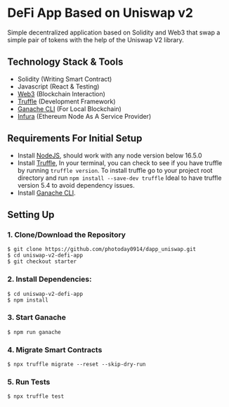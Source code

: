 # DeFi App Based on Uniswap v2

Simple decentralized application based on Solidity and Web3 that swap a simple pair of tokens with the help of the Uniswap V2 library.

## Technology Stack & Tools

- Solidity (Writing Smart Contract)
- Javascript (React & Testing)
- [Web3](https://web3js.readthedocs.io/en/v1.5.2/) (Blockchain Interaction)
- [Truffle](https://www.trufflesuite.com/docs/truffle/overview) (Development Framework)
- [Ganache CLI](https://github.com/trufflesuite/ganache-cli-archive) (For Local Blockchain)
- [Infura](https://infura.io/) (Ethereum Node As A Service Provider)

## Requirements For Initial Setup

- Install [NodeJS](https://nodejs.org/en/), should work with any node version below 16.5.0
- Install [Truffle](https://www.trufflesuite.com/docs/truffle/overview), In your terminal, you can check to see if you have truffle by running `truffle version`. To install truffle go to your project root directory and run `npm install --save-dev truffle` Ideal to have truffle version 5.4 to avoid dependency issues.
- Install [Ganache CLI](https://github.com/trufflesuite/ganache-cli-archive).

## Setting Up

### 1. Clone/Download the Repository

```
$ git clone https://github.com/photoday0914/dapp_uniswap.git
$ cd uniswap-v2-defi-app
$ git checkout starter
```

### 2. Install Dependencies:

```
$ cd uniswap-v2-defi-app
$ npm install
```

### 3. Start Ganache

`$ npm run ganache`

### 4. Migrate Smart Contracts

`$ npx truffle migrate --reset --skip-dry-run`

### 5. Run Tests

`$ npx truffle test`
